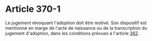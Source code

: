 # Article 370-1

Le jugement révoquant l'adoption doit être motivé. Son dispositif est mentionné en marge de l'acte de naissance ou de la transcription du jugement d'adoption, dans les conditions prévues à l'article <a href='/code-civil/livre-ier-des-personnes/titre-viii-de-la-filiation-adoptive/chapitre-ii-de-ladoption-simple/section-1-des-conditions-requises-et-du-jugement/362.md' title='Code civil - art. 362 (V)'>362</a>.